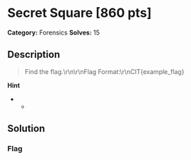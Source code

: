 # Secret Square [860 pts]

**Category:** Forensics
**Solves:** 15

## Description
>Find the flag.\r\n\r\nFlag Format:\r\nCIT{example_flag}

**Hint**
* -

## Solution

### Flag

